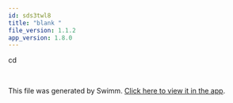 ```yaml
---
id: sds3twl8
title: "blank "
file_version: 1.1.2
app_version: 1.8.0
---
```


cd

<br/>

This file was generated by Swimm. [Click here to view it in the app](https://swimm-web-app.web.app/repos/Z2l0aHViJTNBJTNBTm9hUmVwbyUzQSUzQU5vYW96ZXI=/docs/sds3twl8).
